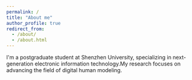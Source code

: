 ```yaml
---
permalink: /
title: "About me"
author_profile: true
redirect_from: 
  - /about/
  - /about.html
---
```


I'm a postgraduate student at Shenzhen University, specializing in next-generation electronic information technology.My research focuses on advancing the field of digital human modeling.
